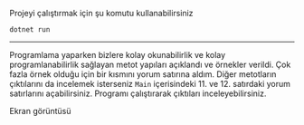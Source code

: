 Projeyi çalıştırmak için şu komutu kullanabilirsiniz
<br>

    dotnet run

---

Programlama yaparken bizlere kolay okunabilirlik ve kolay programlanabilirlik sağlayan metot yapıları açıklandı ve örnekler verildi. Çok fazla örnek olduğu için bir kısmını yorum satırına aldım. Diğer metotların çıktılarını da incelemek isterseniz `Main` içerisindeki 11. ve 12. satırdaki yorum satırlarını açabilirsiniz. Programı çalıştırarak çıktıları inceleyebilirsiniz.

Ekran görüntüsü
<br>

